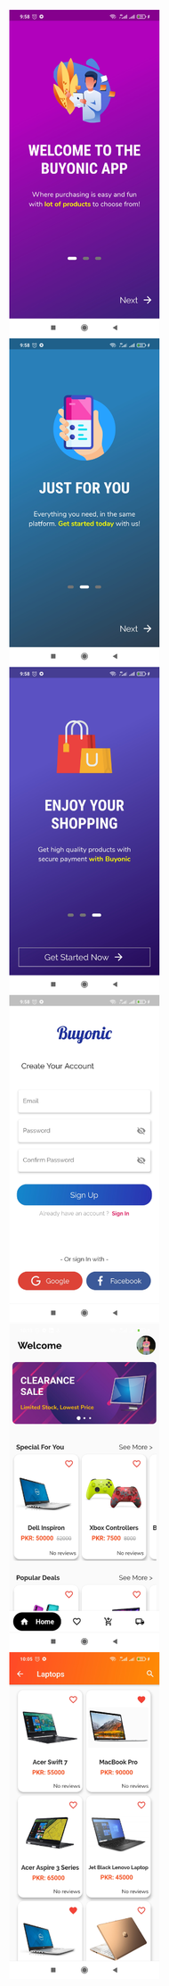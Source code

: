 <img src="images/1.jpg" width=270, height:270>    <img src="images/2.jpg" width=270, height:270>    <img src="images/3.jpg" width=270, height:270>
<img src="images/4.jpg" width=270, height:270>    <img src="images/5.jpg" width=270, height:270>    <img src="images/6.jpg" width=270, height:270>
